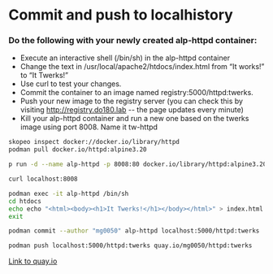 # Commit and push to localhistory

### Do the following with your newly created alp-httpd container:

- Execute an interactive shell (/bin/sh) in the alp-httpd container
- Change the text in /usr/local/apache2/htdocs/index.html from “It works!” to “It Twerks!”
- Use curl to test your changes.
- Commit the container to an image named registry:5000/httpd:twerks.
- Push your new image to the registry server (you can check this by visiting http://registry.do180.lab -- the page updates every minute)
- Kill your alp-httpd container and run a new one based on the twerks image using port 8008. Name it tw-httpd

```bash
skopeo inspect docker://docker.io/library/httpd
podman pull docker.io/httpd:alpine3.20

p run -d --name alp-httpd -p 8008:80 docker.io/library/httpd:alpine3.20

curl localhost:8008

podman exec -it alp-httpd /bin/sh
cd htdocs
echo echo "<html><body><h1>It Twerks!</h1></body></html>" > index.html
exit

podman commit --author "mg0050" alp-httpd localhost:5000/httpd:twerks

podman push localhost:5000/httpd:twerks quay.io/mg0050/httpd:twerks
```

[Link to quay.io][quay.io]

[quay.io]: https://quay.io/repository/mg0050/httpd?tab=tags